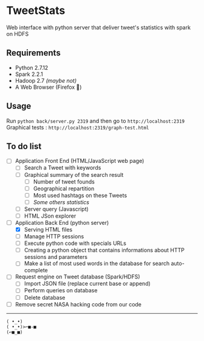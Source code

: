 # TweetStats
Web interface with python server that deliver tweet's statistics with spark on HDFS

## Requirements
- Python 2.7.12
- Spark 2.2.1
- Hadoop 2.7 _(maybe not)_
- A Web Browser (Firefox 💖)

## Usage
Run `python back/server.py 2319` and then go to `http://localhost:2319`  
Graphical tests : `http://localhost:2319/graph-test.html`

## To do list

- [ ] Application Front End (HTML/JavaScript web page)
  - [ ] Search a Tweet with keywords
  - [ ] Graphical summary of the search result
    - [ ] Number of tweet founds
    - [ ] Geographical repartition
    - [ ] Most used hashtags on these Tweets
    - [ ] _Some others statistics_
  - [ ] Server query (Javascript)
  - [ ] HTML JSon explorer
- [ ] Application Back End (python server)
  - [X] Serving HTML files
  - [ ] Manage HTTP sessions
  - [ ] Execute python code with specials URLs
  - [ ] Creating a python object that contains informations about HTTP sessions and parameters
  - [ ] Make a list of most used words in the database for search auto-complete
- [ ] Request engine on Tweet database (Spark/HDFS)
  - [ ] Import JSON file (replace current base or append)
  - [ ] Perform queries on database
  - [ ] Delete database
- [ ] Remove secret NASA hacking code from our code

---

```
( •_•)
( •_•)>⌐■-■
(⌐■_■)
```
